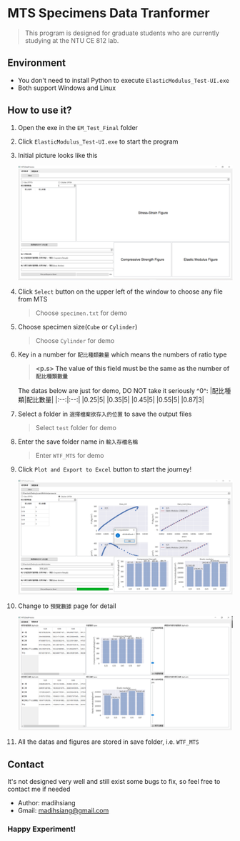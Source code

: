 # MTS Specimens Data Tranformer

>This program is designed for graduate students who are currently studying at the NTU CE 812 lab.

## Environment

- You don't need to install Python to execute `ElasticModulus_Test-UI.exe`
- Both support Windows and Linux

## How to use it?

1. Open the exe in the `EM_Test_Final` folder
2. Click `ElasticModulus_Test-UI.exe` to start the program
3. Initial picture looks like this 

    ![demo1](./pictures/demo1.PNG)

4. Click `Select` button on the upper left of the window to choose any file from MTS

    > Choose `specimen.txt` for demo

5. Choose specimen size(`Cube` or `Cylinder`)

    > Choose `Cylinder` for demo

6. Key in a number for `配比種類數量` which means the numbers of ratio type 

    > **<p.s> The value of this field must be the same as the number of `配比種類數量`** 

    The datas below are just for demo, DO NOT take it seriously ^0^: 
    |配比種類|配比數量|
    |:--:|:--:|
    |0.25|5|
    |0.35|5|
    |0.45|5|
    |0.55|5|
    |0.87|3|

7. Select a folder in `選擇檔案欲存入的位置` to save the output files

    > Select `test` folder for demo

8. Enter the save folder name in `輸入存檔名稱`
    > Enter `WTF_MTS` for demo

9. Click `Plot and Export to Excel` button to start the journey!

    ![demo2](./pictures/demo2.PNG)

10. Change to `預覽數據` page for detail

    ![demo3](./pictures/demo3.PNG)

11. All the datas and figures are stored in save folder, i.e. `WTF_MTS`

## Contact

It's not designed very well and still exist some bugs to fix, so feel free to contact me if needed

- Author: madihsiang
- Gmail: madihsiang@gmail.com

### Happy Experiment!